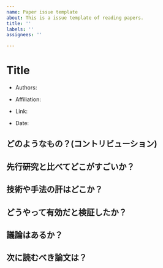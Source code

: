 ```yaml
---
name: Paper issue template
about: This is a issue template of reading papers.
title: ''
labels: ''
assignees: ''

---
```


# Title
* Authors: 

* Affiliation: 

* Link: 

* Date: 

## どのようなもの？(コントリビューション)

## 先行研究と比べてどこがすごいか？

## 技術や手法の肝はどこか？

## どうやって有効だと検証したか？

## 議論はあるか？

## 次に読むべき論文は？

